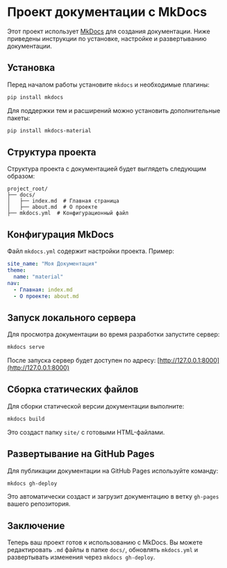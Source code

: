 # Проект документации с MkDocs

Этот проект использует [MkDocs](https://www.mkdocs.org/) для создания документации. Ниже приведены инструкции по установке, настройке и развертыванию документации.

## Установка

Перед началом работы установите `mkdocs` и необходимые плагины:

```sh
pip install mkdocs
```

Для поддержки тем и расширений можно установить дополнительные пакеты:

```sh
pip install mkdocs-material
```

## Структура проекта

Структура проекта с документацией будет выглядеть следующим образом:

```
project_root/
├── docs/
│   ├── index.md  # Главная страница
│   ├── about.md  # О проекте
├── mkdocs.yml  # Конфигурационный файл
```

## Конфигурация MkDocs

Файл `mkdocs.yml` содержит настройки проекта. Пример:

```yaml
site_name: "Моя Документация"
theme:
  name: "material"
nav:
  - Главная: index.md
  - О проекте: about.md
```

## Запуск локального сервера

Для просмотра документации во время разработки запустите сервер:

```sh
mkdocs serve
```

После запуска сервер будет доступен по адресу: [http://127.0.0.1:8000](http://127.0.0.1:8000)

## Сборка статических файлов

Для сборки статической версии документации выполните:

```sh
mkdocs build
```

Это создаст папку `site/` с готовыми HTML-файлами.

## Развертывание на GitHub Pages

Для публикации документации на GitHub Pages используйте команду:

```sh
mkdocs gh-deploy
```

Это автоматически создаст и загрузит документацию в ветку `gh-pages` вашего репозитория.

## Заключение

Теперь ваш проект готов к использованию с MkDocs. Вы можете редактировать `.md` файлы в папке `docs/`, обновлять `mkdocs.yml` и развертывать изменения через `mkdocs gh-deploy`.
